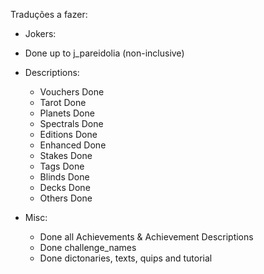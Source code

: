 Traduções a fazer:

- Jokers:
 - Done up to j_pareidolia (non-inclusive)

- Descriptions:
  - Vouchers Done
  - Tarot Done
  - Planets Done
  - Spectrals Done
  - Editions Done
  - Enhanced Done
  - Stakes Done
  - Tags Done
  - Blinds Done
  - Decks Done
  - Others Done

- Misc: 
  - Done all Achievements & Achievement Descriptions
  - Done challenge_names
  - Done dictonaries, texts, quips and tutorial